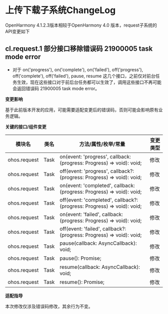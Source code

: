 # 上传下载子系统ChangeLog

OpenHarmony 4.1.2.3版本相较于OpenHarmony 4.0 版本，request子系统的API变更如下

## cl.request.1 部分接口移除错误码 21900005 task mode error

- 对于 on('progress'), on('complete'), on('failed'), off('progress'), off('complete'), off('failed'), pause, resume 这几个接口，之前仅对前台任务生效，现在这些接口对于前后台任务都可以生效了，调用这些接口不再可能会返回错误码 21900005 task mode error。

**变更影响**

基于此前版本开发的应用，可能需要适配变更后的错误码，否则可能会影响原有业务逻辑。

**关键的接口/组件变更**

| 模块名          | 类名           | 方法/属性/枚举/常量                                                                                                           | 变更类型      |
|--------------|--------------|--------------------------------------------------------------------------------------------------|--------------|
| ohos.request | Task      | on(event: 'progress', callback: (progress: Progress) => void): void;                                         | 修改 |
| ohos.request | Task      | off(event: 'progress', callback?: (progress: Progress) => void): void;                                       | 修改 |
| ohos.request | Task      | on(event: 'completed', callback: (progress: Progress) => void): void;                                      | 修改 |
| ohos.request | Task      | off(event: 'completed', callback?: (progress: Progress) => void): void;                                    | 修改 |
| ohos.request | Task      | on(event: 'failed', callback: (progress: Progress) => void): void;                                              | 修改 |
| ohos.request | Task      | off(event: 'failed', callback?: (progress: Progress) => void): void;                                            | 修改 |
| ohos.request | Task      | pause(callback: AsyncCallback<void>): void;                                                                         | 修改 |
| ohos.request | Task      | pause(): Promise<void>;                                                                                                       | 修改 |
| ohos.request | Task      | resume(callback: AsyncCallback<void>): void;                                                                       | 修改 |
| ohos.request | Task      | resume(): Promise<void>;                                                                                                     | 修改 |

**适配指导**

本次修改仅涉及错误码修改，其余行为不变。

<!--no_check-->